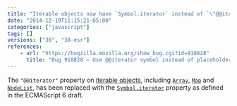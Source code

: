 ```yaml
---
title: "Iterable objects now have `Symbol.iterator` instead of `\"@@iterator\"`"
date: "2014-12-19T11:15:21-05:00"
categories: ["javascript"]
tags: []
versions: ["36", "38-esr"]
references:
    - url: "https://bugzilla.mozilla.org/show_bug.cgi?id=918828"
      title: "Bug 918828 – Use @@iterator symbol instead of placeholder string"
---
```

The `"@@iterator"` property on [iterable objects](https://developer.mozilla.org/docs/Web/JavaScript/Guide/The_Iterator_protocol), including [`Array`](https://developer.mozilla.org/docs/Web/JavaScript/Reference/Global_Objects/Array), [`Map`](https://developer.mozilla.org/docs/Web/JavaScript/Reference/Global_Objects/Map) and [`NodeList`](https://developer.mozilla.org/docs/Web/API/NodeList), has been replaced with the [`Symbol.iterator`](https://developer.mozilla.org/docs/Web/JavaScript/Reference/Global_Objects/Symbol/iterator) property as defined in the ECMAScript 6 draft.
